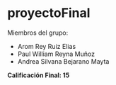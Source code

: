 # proyectoFinal

Miembros del grupo: 
- Arom Rey Ruiz Elias
- Paul William Reyna Muñoz
- Andrea Silvana Bejarano Mayta

**Calificación Final: 15**
